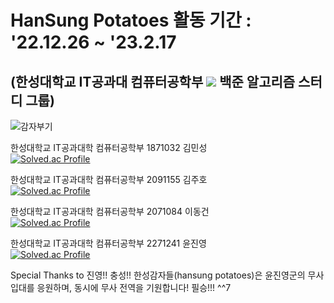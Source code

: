 # HanSung Potatoes 활동 기간 : '22.12.26 ~ '23.2.17  
## (한성대학교 IT공과대 컴퓨터공학부 <img src="https://img.shields.io/badge/c-white?style=flat&logo=clang&logoColor=#A8B9CC"/>  백준 알고리즘 스터디 그룹)  
  
![감자부기](https://user-images.githubusercontent.com/119108596/219055154-33261f56-d889-444b-ad4e-17bfe5215e98.jpeg)  

한성대학교 IT공과대학 컴퓨터공학부 1871032 김민성  
[![Solved.ac Profile](http://mazassumnida.wtf/api/v2/generate_badge?boj=ktwykhs)](https://solved.ac/ktwykhs/)  
  
한성대학교 IT공과대학 컴퓨터공학부 2091155 김주호  
[![Solved.ac Profile](http://mazassumnida.wtf/api/v2/generate_badge?boj=juho1559)](https://solved.ac/juho1559/)  
  
한성대학교 IT공과대학 컴퓨터공학부 2071084 이동건  
[![Solved.ac Profile](http://mazassumnida.wtf/api/v2/generate_badge?boj=dkdk6517)](https://solved.ac/dkdk6517/)  
  
한성대학교 IT공과대학 컴퓨터공학부 2271241 윤진영  
[![Solved.ac Profile](http://mazassumnida.wtf/api/v2/generate_badge?boj=abba4639)](https://solved.ac/abba4639/)  
  
Special Thanks to 진영!! 충성!! 한성감자들(hansung potatoes)은 윤진영군의 무사 입대를 응원하며, 동시에 무사 전역을 기원합니다! 필승!!! ^^7
